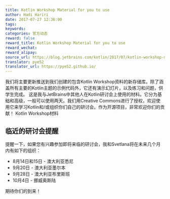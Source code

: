 ```yaml
---
title: Kotlin Workshop Material for you to use
author: Hadi Hariri
date: 2017-07-27 12:36:00
tags: 
keywords:
categories: 官方动态
reward: false
reward_title: Kotlin Workshop Material for you to use
reward_wechat:
reward_alipay:
source_url: https://blog.jetbrains.com/kotlin/2017/07/kotlin-workshop-material-for-you-to-use/
translator: pye52
translator_url: https://pye52.github.io/
---
```


我们将主要更新推送到我们创建的包含Kotlin Workshop资料的新存储库。除了涵盖所有主要的Kotlin主题的示例代码外，它还有演示幻灯片，以及练习和问题，供学生完成。
这是我与JetBrains中其他人在Kotlin研讨会上使用的材料。它分为基础和高级，一般可以使用两天。我们用Creative Commons进行了授权，欢迎使用它来学习Kotlin和/或组织你们自己的研讨会。作为开源项目，非常欢迎你们的贡献！
Kotlin Workshop材料
## 临近的研讨会提醒

提醒一下，如果您有兴趣参加即将来临的研讨会，我和Svetlana将在未来几个月内有如下的组织：

* 8月14日和15日 - 澳大利亚悉尼
* 9月20日 - 澳大利亚墨尔本
* 9月28日 - 澳大利亚布里斯班
* 10月4日 - 挪威奥斯陆

期待你们的到来！
